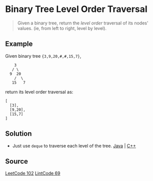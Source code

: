 # Binary Tree Level Order Traversal

> Given a binary tree, return the _level order_ traversal of its nodes' values. (ie, from left to right, level by level).

## Example

Given binary tree `{3,9,20,#,#,15,7}`,

```
    3
   / \
  9  20
    /  \
   15   7
```

return its level order traversal as:

```
[
  [3],
  [9,20],
  [15,7]
]
```

## Solution

- Just use `deque` to traverse each level of the tree. [Java](solution1.java) | [C++](solution1.cpp)

## Source

[LeetCode 102](https://leetcode.com/problems/binary-tree-level-order-traversal/)
[LintCode 69](http://www.lintcode.com/en/problem/binary-tree-level-order-traversal/)